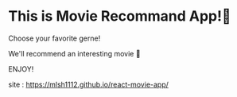 # This is Movie Recommand App!🌟

Choose your favorite gerne!

We'll recommend an interesting movie 🦄

ENJOY!

site : https://mlsh1112.github.io/react-movie-app/
